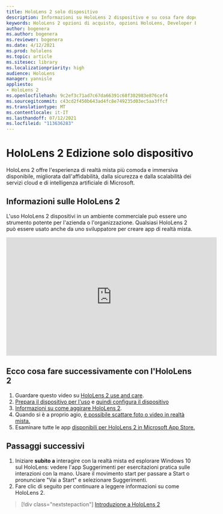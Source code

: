```yaml
---
title: HoloLens 2 solo dispositivo
description: Informazioni su HoloLens 2 dispositivo e su cosa fare dopo averrne uno personalizzato.
keywords: HoloLens 2 opzioni di acquisto, opzioni HoloLens, Developer Edition
author: bogenera
ms.author: bogenera
ms.reviewer: bogenera
ms.date: 4/12/2021
ms.prod: hololens
ms.topic: article
ms.sitesec: library
ms.localizationpriority: high
audience: HoloLens
manager: yannisle
appliesto:
- HoloLens 2
ms.openlocfilehash: 9c2ef3c71ad7c67da66391c68f302983e876cef4
ms.sourcegitcommit: c43cd2f450b643ad4fc8e749235d03ec5aa3ffcf
ms.translationtype: MT
ms.contentlocale: it-IT
ms.lasthandoff: 07/12/2021
ms.locfileid: "113636283"
---
```

# <a name="hololens-2-device-only-edition"></a>HoloLens 2 Edizione solo dispositivo

HoloLens 2 offre l'esperienza di realtà mista più comoda e immersiva disponibile, migliorata dall'affidabilità, dalla sicurezza e dalla scalabilità dei servizi cloud e di intelligenza artificiale di Microsoft.

## <a name="learn-about-hololens-2"></a>Informazioni sulle HoloLens 2
L'uso HoloLens 2 dispositivi in un ambiente commerciale può essere uno strumento potente per l'azienda o l'organizzazione. Qualsiasi HoloLens 2 può essere usato anche da uno sviluppatore per creare app di realtà mista.

<iframe width="560" height="315" src="https://www.youtube.com/embed/XwOnHqiNAeU" frameborder="0" allow="accelerometer; autoplay; clipboard-write; encrypted-media; gyroscope; picture-in-picture" allowfullscreen></iframe>

## <a name="heres-what-to-do-next-with-the-hololens-2"></a>Ecco cosa fare successivamente con l'HoloLens 2

1. Guardare questo video su [HoloLens 2 use and care](/hololens/hololens2-maintenance##HoloLens-2-Use-and-Care).
1. [Prepara il dispositivo per l'uso](/hololens/hololens2-setup) e [quindi configura il dispositivo](/hololens/hololens2-start)
1. [Informazioni su come aggirare HoloLens 2](/hololens/holographic-home).
1. Quando si è a proprio agio, [è possibile scattare foto o video in realtà mista.](/hololens/holographic-photos-and-videos)
1. Esaminare tutte le app [disponibili per HoloLens 2 in Microsoft App Store.](/hololens/holographic-store-apps)

## <a name="next-steps"></a>Passaggi successivi

1. Iniziare **subito a** interagire con la realtà mista ed esplorare Windows 10 sul HoloLens: vedere l'app Suggerimenti per esercitazioni pratica sulle interazioni con la mano. Usare il movimento start per passare a Start o pronunciare "Vai a Start" e selezionare Suggerimenti.
1. Fare clic di seguito per continuare a leggere informazioni su come HoloLens 2.

> [!div class="nextstepaction"]
> [Introduzione a HoloLens 2](hololens2-basic-usage.md)